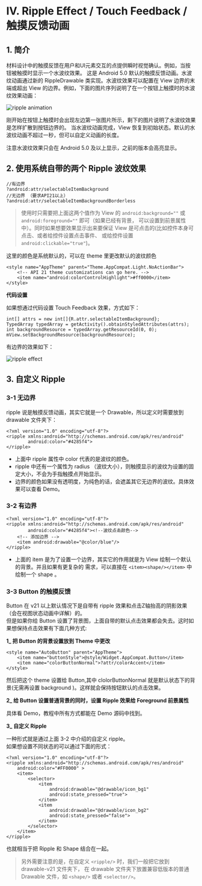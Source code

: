 # Ⅳ. Ripple Effect / Touch Feedback / 触摸反馈动画

## 1. 简介

材料设计中的触摸反馈在用户和UI元素交互的点提供瞬时视觉确认。例如，当按钮被触摸时显示一个水波纹效果。
这是 Android 5.0 默认的触摸反馈动画。水波纹动画通过新的 RippleDrawable 类实现。水波纹效果可以配置在 
View 边界的末端或超出 View 的边界。例如，下面的图片序列说明了在一个按钮上触摸时的水波纹效果动画：

![ripple animation](https://raw.githubusercontent.com/OCNYang/Android-Animation-Set/master/README_Res/ripple_anim.png?token=AQ83MkxOkkejeBUg73SWQOLGYXjGTObCks5awyZAwA%3D%3D)  

刚开始在按钮上触摸时会出现左边第一张图片所示，剩下的图片说明了水波纹效果是怎样扩散到按钮边界的。
当水波纹动画完成，View 恢复到初始状态。默认的水波纹动画不超过一秒，但可以自定义动画的长度。

注意水波纹效果只会在 Android 5.0 及以上显示，之前的版本会高亮显示。

## 2. 使用系统自带的两个 Ripple 波纹效果

    //有边界
    ?android:attr/selectableItemBackground
    //无边界 （要求API21以上）
    ?android:attr/selectableItemBackgroundBorderless 
    
> 使用时只需要把上面这两个值作为 View 的 `android:background=""` 或 `android:foreground=""` 即可（如果已经有背景，
可以设置到前景属性中）。同时如果想要效果显示出来要保证 View 是可点击的(比如控件本身可点击、或者给控件设置点击事件、
或给控件设置 `android:clickable="true"`)。

这里的颜色是系统默认的，可以在 theme 里更改默认的波纹颜色

    <style name="AppTheme" parent="Theme.AppCompat.Light.NoActionBar">
        <!-- API 21 theme customizations can go here. -->
        <item name="android:colorControlHighlight">#ff0000</item>
    </style>

**代码设置**  

如果想通过代码设置 Touch Feedback 效果，方式如下：  

    int[] attrs = new int[]{R.attr.selectableItemBackground};
    TypedArray typedArray = getActivity().obtainStyledAttributes(attrs);
    int backgroundResource = typedArray.getResourceId(0, 0);
    mView.setBackgroundResource(backgroundResource);
    
有边界的效果如下：  

![ripple effect](https://raw.githubusercontent.com/OCNYang/Android-Animation-Set/master/README_Res/ripple_effect.gif?token=AQ83MtFDtMFUA3OYNYZ2PV6y8Lij2wJ9ks5awyZVwA%3D%3D)  

## 3. 自定义 Ripple

### 3-1 无边界

ripple 说是触摸反馈动画，其实它就是一个 Drawable，所以定义时需要放到 drawable 文件夹下：

    <?xml version="1.0" encoding="utf-8"?>
    <ripple xmlns:android="http://schemas.android.com/apk/res/android"
            android:color="#4285f4">
    </ripple>

* 上面中 ripple 属性中 color 代表的是波纹的颜色。
* ripple 中还有一个属性为 radius （波纹大小），则触摸显示的波纹为设置的固定大小，不会为手指触摸点开始显示。 
* 边界的颜色如果没有透明度，为纯色的话，会遮盖其它无边界的波纹。具体效果可以查看 Demo。

### 3-2 有边界

    <?xml version="1.0" encoding="utf-8"?>
    <ripple xmlns:android="http://schemas.android.com/apk/res/android"
            android:color="#4285f4"><!--波纹点击颜色-->
        <!-- 添加边界 -->
        <item android:drawable="@color/blue"/>
    </ripple>
    
* 上面的 item 是为了设置一个边界，其实它的作用就是为 View 绘制一个默认的背景。并且如果有更复杂的
需求，可以直接在 `<item><shape/></item>` 中绘制一个 shape 。

### 3-3 Button 的触摸反馈

Button 在 v21 以上默认情况下是自带有 ripple 效果和点击Z轴抬高的阴影效果（会在视图状态动画中详解）的。  
但是如果你给 Button 设置了背景图，上面自带的默认点击效果都会失去。这时如果想保持点击效果有下面几种方式:

**1_ 把 Button 的背景设置放到 Theme 中更改**  

    <style name="AutoButton" parent="AppTheme">
        <item name="buttonStyle">@style/Widget.AppCompat.Button</item>
        <item name="colorButtonNormal">?attr/colorAccent</item>
    </style>
    
然后把这个 theme 设置给 Button,其中 clolorButtonNormal 就是默认状态下的背景(无需再设置 background )。这样就会保持按钮默认的点击效果。

**2_ 给 Button 设置普通背景的同时，设置 Ripple 效果给 Foreground 前景属性**  

具体看 Demo，教程中所有方式都能在 Demo 源码中找到。

**3_ 自定义 Ripple**  

一种形式就是通过上面 3-2 中介绍的自定义 ripple。  
如果想设置不同状态的可以通过下面的形式：  

    <?xml version="1.0" encoding="utf-8"?>
    <ripple xmlns:android="http://schemas.android.com/apk/res/android"
        android:color="#FF0000" >
        <item>
            <selector>
                <item
                    android:drawable="@drawable/icon_bg1"
                    android:state_pressed="true">
                </item>
                <item
                    android:drawable="@drawable/icon_bg2"
                    android:state_pressed="false">
                </item>
            </selector>
        </item>
    </ripple>

也就相当于把 Ripple 和 Shape 结合在一起。  

> 另外需要注意的是，在自定义 `<ripple/>` 时，我们一般把它放到 drawable-v21 文件夹下，
在 drawable 文件夹下放置兼容低版本的普通 Drawable 文件，如 `<shape/>` 或者 `<selector/>`。


